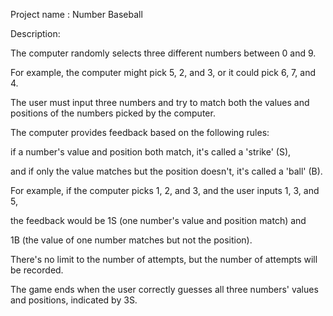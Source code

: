 Project name : Number Baseball

Description:

The computer randomly selects three different numbers between 0 and 9. 

For example, the computer might pick 5, 2, and 3, or it could pick 6, 7, and 4. 

The user must input three numbers and try to match both the values and positions of the numbers picked by the computer.

The computer provides feedback based on the following rules: 

if a number's value and position both match, it's called a 'strike' (S), 

and if only the value matches but the position doesn't, it's called a 'ball' (B). 

For example, if the computer picks 1, 2, and 3, and the user inputs 1, 3, and 5, 

the feedback would be 1S (one number's value and position match) and 

1B (the value of one number matches but not the position).

There's no limit to the number of attempts, but the number of attempts will be recorded. 

The game ends when the user correctly guesses all three numbers' values and positions, indicated by 3S.
